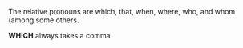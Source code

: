 The relative pronouns are which, that, when, where, who, and whom (among some others.

**WHICH** always takes a comma 